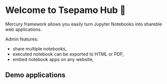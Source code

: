 
# Welcome to Tsepamo Hub 👋

Mercury framework allows you easily turn Jupyter Notebooks into shareble web applications.

Admin features:

- share multiple notebooks,
- executed notebook can be exported to HTML or PDF,
- embed notebook apps on any website,

## Demo applications

